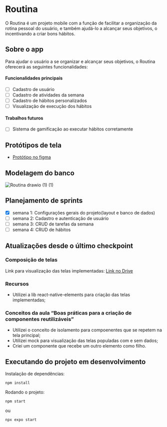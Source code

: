 # Routina

O Routina é um projeto mobile com a função de facilitar a organização da rotina pessoal do usuário, e também ajudá-lo a alcançar seus objetivos, o incentivando a criar bons hábitos.

## Sobre o app

Para ajudar o usuário a se organizar e alcançar seus objetivos, o Routina oferecerá as seguintes funcionalidades:

#### Funcionalidades principais
- [ ] Cadastro de usuário
- [ ] Cadastro de atividades da semana
- [ ] Cadastro de hábitos personalizados
- [ ] Visualização de execução dos hábitos

#### Trabalhos futuros
- [ ] Sistema de gamificação ao executar hábitos corretamente

## Protótipos de tela

- [Protótipo no figma](https://www.figma.com/proto/N9sAE0mgAghR4c2TFUJpMs/Routina?node-id=8-3&p=f&t=GEv2Kx4AknVnLgeS-0&scaling=scale-down&content-scaling=fixed&page-id=0%3A1&starting-point-node-id=8%3A3)

## Modelagem do banco

![Routina drawio (1) (1)](https://github.com/user-attachments/assets/032c56e7-6ca8-4cb5-a2bb-d0e1b50e8f80)

## Planejamento de sprints

- [x] semana 1: Configurações gerais do projeto(layout e banco de dados)
- [ ] semana 2: Cadastro e autenticação de usuário
- [ ] semana 3: CRUD de tarefas da semana
- [ ] semana 4: CRUD de hábitos

## Atualizações desde o último checkpoint

### Composição de telas
Link para visualização das telas implementadas: [Link no Drive](https://drive.google.com/file/d/1t5vIqpOoyU9s1MWABzI5CUo3uG7a_auz/view?usp=drive_link)

### Recursos
- Utilizei a lib react-native-elements para criação das telas implementadas;

### Conceitos da aula “Boas práticas para a criação de componentes reutilizáveis”
- Utilizei o conceito de isolamento para compoenentes que se repetem na tela principal;
- Utilizei mock para visualização das telas populadas com e sem dados;
- Criei um componente que recebe um outro elemento como filho.

## Executando do projeto em desenvolvimento

Instalação de dependências:
```
npm install
```

Rodando o projeto:

```
npm start
```
ou
```
npx expo start
```
